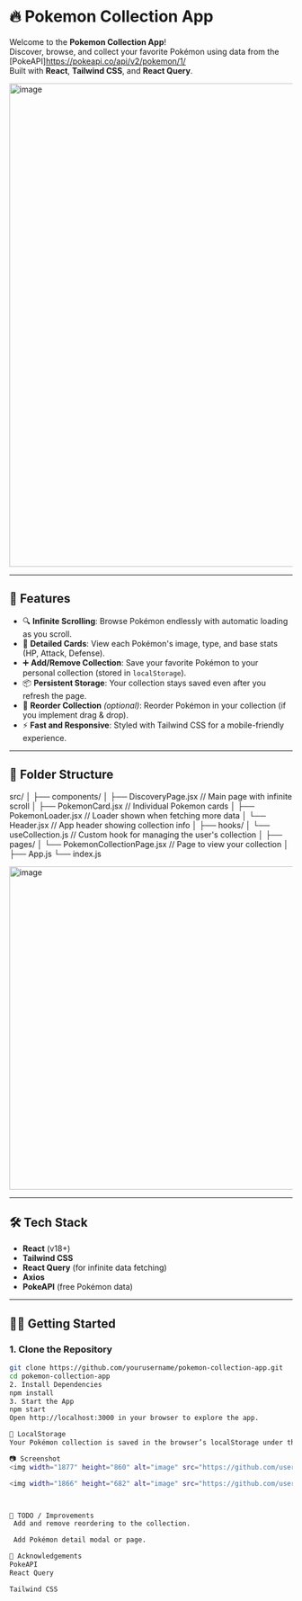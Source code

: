 # 🔥 Pokemon Collection App

Welcome to the **Pokemon Collection App**!  
Discover, browse, and collect your favorite Pokémon using data from the [PokeAPI]https://pokeapi.co/api/v2/pokemon/1/  
Built with **React**, **Tailwind CSS**, and **React Query**.

<img width="1877" height="860" alt="image" src="https://github.com/user-attachments/assets/da9c5cf0-756a-451d-a002-7a18efab8f63" />


---

## 🚀 Features

- 🔍 **Infinite Scrolling**: Browse Pokémon endlessly with automatic loading as you scroll.
- 🧩 **Detailed Cards**: View each Pokémon's image, type, and base stats (HP, Attack, Defense).
- ➕ **Add/Remove Collection**: Save your favorite Pokémon to your personal collection (stored in `localStorage`).
- 📦 **Persistent Storage**: Your collection stays saved even after you refresh the page.
- 🔄 **Reorder Collection** *(optional)*: Reorder Pokémon in your collection (if you implement drag & drop).
- ⚡ **Fast and Responsive**: Styled with Tailwind CSS for a mobile-friendly experience.

---

## 📁 Folder Structure

src/
│
├── components/
│ ├── DiscoveryPage.jsx // Main page with infinite scroll
│ ├── PokemonCard.jsx // Individual Pokemon cards
│ ├── PokemonLoader.jsx // Loader shown when fetching more data
│ └── Header.jsx // App header showing collection info
│
├── hooks/
│ └── useCollection.js // Custom hook for managing the user's collection
│
├── pages/
│ └── PokemonCollectionPage.jsx //  Page to view your collection
│
├── App.js
└── index.js


<img width="780" height="575" alt="image" src="https://github.com/user-attachments/assets/4fc856e9-13ce-4456-bf21-7f9f7296c289" />

---

## 🛠️ Tech Stack

- **React** (v18+)
- **Tailwind CSS**
- **React Query** (for infinite data fetching)
- **Axios**
- **PokeAPI** (free Pokémon data)

---

## 🧑‍💻 Getting Started

### 1. Clone the Repository

```bash
git clone https://github.com/yourusername/pokemon-collection-app.git
cd pokemon-collection-app
2. Install Dependencies
npm install
3. Start the App
npm start
Open http://localhost:3000 in your browser to explore the app.

💾 LocalStorage
Your Pokémon collection is saved in the browser’s localStorage under the key:

📷 Screenshot
<img width="1877" height="860" alt="image" src="https://github.com/user-attachments/assets/1609c8e2-d4ac-47a1-bf4e-200bc974cf83" />

<img width="1866" height="682" alt="image" src="https://github.com/user-attachments/assets/d0ca5cf7-9ee6-48e5-85c9-1f1816e4410a" />



📌 TODO / Improvements
 Add and remove reordering to the collection.

 Add Pokémon detail modal or page.

🙌 Acknowledgements
PokeAPI
React Query

Tailwind CSS


